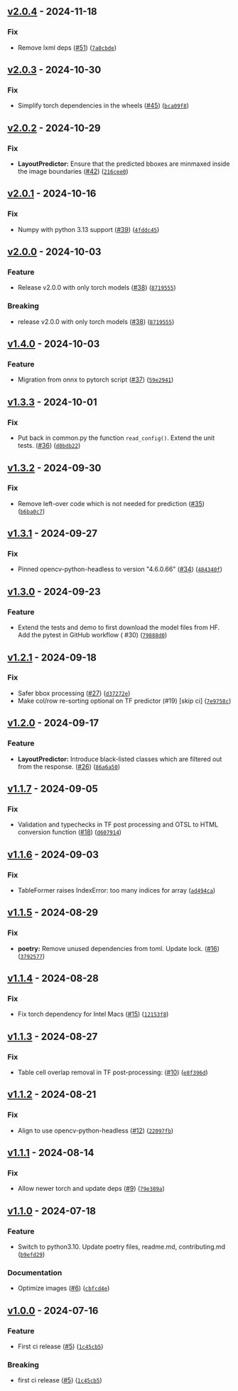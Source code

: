 ## [v2.0.4](https://github.com/DS4SD/docling-ibm-models/releases/tag/v2.0.4) - 2024-11-18

### Fix

* Remove lxml deps ([#51](https://github.com/DS4SD/docling-ibm-models/issues/51)) ([`7a0cbde`](https://github.com/DS4SD/docling-ibm-models/commit/7a0cbde7e0638bbd91d5905ae457fdcb299ee87f))

## [v2.0.3](https://github.com/DS4SD/docling-ibm-models/releases/tag/v2.0.3) - 2024-10-30

### Fix

* Simplify torch dependencies in the wheels ([#45](https://github.com/DS4SD/docling-ibm-models/issues/45)) ([`bca09f8`](https://github.com/DS4SD/docling-ibm-models/commit/bca09f8331934120e6f542d15aa871f1153ae140))

## [v2.0.2](https://github.com/DS4SD/docling-ibm-models/releases/tag/v2.0.2) - 2024-10-29

### Fix

* **LayoutPredictor:** Ensure that the predicted bboxes are minmaxed inside the image boundaries ([#42](https://github.com/DS4SD/docling-ibm-models/issues/42)) ([`216cee0`](https://github.com/DS4SD/docling-ibm-models/commit/216cee081a1ae8be264074e6d54cff27bf6984cf))

## [v2.0.1](https://github.com/DS4SD/docling-ibm-models/releases/tag/v2.0.1) - 2024-10-16

### Fix

* Numpy with python 3.13 support ([#39](https://github.com/DS4SD/docling-ibm-models/issues/39)) ([`4fddc45`](https://github.com/DS4SD/docling-ibm-models/commit/4fddc45cd7b7684a28b5556cbf0681540d5d4010))

## [v2.0.0](https://github.com/DS4SD/docling-ibm-models/releases/tag/v2.0.0) - 2024-10-03

### Feature

* Release v2.0.0 with only torch models ([#38](https://github.com/DS4SD/docling-ibm-models/issues/38)) ([`8719555`](https://github.com/DS4SD/docling-ibm-models/commit/8719555d661dde491667e76d3de6abcd3d1b25bd))

### Breaking

* release v2.0.0 with only torch models ([#38](https://github.com/DS4SD/docling-ibm-models/issues/38)) ([`8719555`](https://github.com/DS4SD/docling-ibm-models/commit/8719555d661dde491667e76d3de6abcd3d1b25bd))

## [v1.4.0](https://github.com/DS4SD/docling-ibm-models/releases/tag/v1.4.0) - 2024-10-03

### Feature

* Migration from onnx to pytorch script ([#37](https://github.com/DS4SD/docling-ibm-models/issues/37)) ([`59e2941`](https://github.com/DS4SD/docling-ibm-models/commit/59e2941f41e4d419ab650d58e7ca1a667ae31002))

## [v1.3.3](https://github.com/DS4SD/docling-ibm-models/releases/tag/v1.3.3) - 2024-10-01

### Fix

* Put back in common.py the function `read_config()`. Extend the unit tests. ([#36](https://github.com/DS4SD/docling-ibm-models/issues/36)) ([`d0bdb22`](https://github.com/DS4SD/docling-ibm-models/commit/d0bdb22b1535bfe118e7ec88ea9f2b17ca4469e8))

## [v1.3.2](https://github.com/DS4SD/docling-ibm-models/releases/tag/v1.3.2) - 2024-09-30

### Fix

* Remove left-over code which is not needed for prediction ([#35](https://github.com/DS4SD/docling-ibm-models/issues/35)) ([`b6ba0c7`](https://github.com/DS4SD/docling-ibm-models/commit/b6ba0c7749177eb25c3ef79188f2508be211150a))

## [v1.3.1](https://github.com/DS4SD/docling-ibm-models/releases/tag/v1.3.1) - 2024-09-27

### Fix

* Pinned opencv-python-headless to version "4.6.0.66" ([#34](https://github.com/DS4SD/docling-ibm-models/issues/34)) ([`484340f`](https://github.com/DS4SD/docling-ibm-models/commit/484340fd1a3a7a31babaf2306496c083b56e4c50))

## [v1.3.0](https://github.com/DS4SD/docling-ibm-models/releases/tag/v1.3.0) - 2024-09-23

### Feature

* Extend the tests and demo to first download the model files from HF. Add the pytest in GitHub workflow ( #30) ([`79888d0`](https://github.com/DS4SD/docling-ibm-models/commit/79888d0b87172af43f2585b54e974e54130bab4e))

## [v1.2.1](https://github.com/DS4SD/docling-ibm-models/releases/tag/v1.2.1) - 2024-09-18

### Fix

* Safer bbox processing ([#27](https://github.com/DS4SD/docling-ibm-models/issues/27)) ([`d37272e`](https://github.com/DS4SD/docling-ibm-models/commit/d37272eb8e441045dc7c903530db4d1afd051f3e))
* Make col/row re-sorting optional on TF predictor (#19) [skip ci] ([`7e9758c`](https://github.com/DS4SD/docling-ibm-models/commit/7e9758c684317143ffd7bbfba71ad8d8328854b7))

## [v1.2.0](https://github.com/DS4SD/docling-ibm-models/releases/tag/v1.2.0) - 2024-09-17

### Feature

* **LayoutPredictor:** Introduce black-listed classes which are filtered out from the response. ([#26](https://github.com/DS4SD/docling-ibm-models/issues/26)) ([`86a6a50`](https://github.com/DS4SD/docling-ibm-models/commit/86a6a5071bd84dd2b6806ac413a3163e78b6127f))

## [v1.1.7](https://github.com/DS4SD/docling-ibm-models/releases/tag/v1.1.7) - 2024-09-05

### Fix

* Validation and typechecks in TF post processing and OTSL to HTML conversion function ([#18](https://github.com/DS4SD/docling-ibm-models/issues/18)) ([`d607914`](https://github.com/DS4SD/docling-ibm-models/commit/d60791489596c4052b853d3c1dc559ba026a9f77))

## [v1.1.6](https://github.com/DS4SD/docling-ibm-models/releases/tag/v1.1.6) - 2024-09-03

### Fix

* TableFormer raises IndexError: too many indices for array ([`ad494ca`](https://github.com/DS4SD/docling-ibm-models/commit/ad494caaaceb46fcd99054dba70c10fc688a57e6))

## [v1.1.5](https://github.com/DS4SD/docling-ibm-models/releases/tag/v1.1.5) - 2024-08-29

### Fix

* **poetry:** Remove unused dependencies from toml. Update lock. ([#16](https://github.com/DS4SD/docling-ibm-models/issues/16)) ([`3792577`](https://github.com/DS4SD/docling-ibm-models/commit/379257780f12a26770a93a0e3dbf61e36531affc))

## [v1.1.4](https://github.com/DS4SD/docling-ibm-models/releases/tag/v1.1.4) - 2024-08-28

### Fix

* Fix torch dependency for Intel Macs ([#15](https://github.com/DS4SD/docling-ibm-models/issues/15)) ([`12153f8`](https://github.com/DS4SD/docling-ibm-models/commit/12153f829f2ccf25ab03a12924982b1220bf9d6e))

## [v1.1.3](https://github.com/DS4SD/docling-ibm-models/releases/tag/v1.1.3) - 2024-08-27

### Fix

* Table cell overlap removal in TF post-processing: ([#10](https://github.com/DS4SD/docling-ibm-models/issues/10)) ([`e8f396d`](https://github.com/DS4SD/docling-ibm-models/commit/e8f396d19a277b0f3147c3ac3af0b5e452912879))

## [v1.1.2](https://github.com/DS4SD/docling-ibm-models/releases/tag/v1.1.2) - 2024-08-21

### Fix

* Align to use opencv-python-headless ([#12](https://github.com/DS4SD/docling-ibm-models/issues/12)) ([`22097fb`](https://github.com/DS4SD/docling-ibm-models/commit/22097fb3a451c9a2e4531666f96b4a126701b3b4))

## [v1.1.1](https://github.com/DS4SD/docling-ibm-models/releases/tag/v1.1.1) - 2024-08-14

### Fix

* Allow newer torch and update deps ([#9](https://github.com/DS4SD/docling-ibm-models/issues/9)) ([`79e389a`](https://github.com/DS4SD/docling-ibm-models/commit/79e389a60f2fb9295617198d6985957aab53f04d))

## [v1.1.0](https://github.com/DS4SD/docling-ibm-models/releases/tag/v1.1.0) - 2024-07-18

### Feature

* Switch to python3.10. Update poetry files, readme.md, contributing.md ([`b9efd29`](https://github.com/DS4SD/docling-ibm-models/commit/b9efd29dae7de59547be9eca457a227b871fa03e))

### Documentation

* Optimize images ([#6](https://github.com/DS4SD/docling-ibm-models/issues/6)) ([`cbfcd4e`](https://github.com/DS4SD/docling-ibm-models/commit/cbfcd4e9f2f9ba840eec034045c8b410ad83df44))

## [v1.0.0](https://github.com/DS4SD/docling-ibm-models/releases/tag/v1.0.0) - 2024-07-16

### Feature

* First ci release ([#5](https://github.com/DS4SD/docling-ibm-models/issues/5)) ([`1c45cb5`](https://github.com/DS4SD/docling-ibm-models/commit/1c45cb5d81f88e2aaf99864b9df5d80b20d6ce94))

### Breaking

* first ci release ([#5](https://github.com/DS4SD/docling-ibm-models/issues/5)) ([`1c45cb5`](https://github.com/DS4SD/docling-ibm-models/commit/1c45cb5d81f88e2aaf99864b9df5d80b20d6ce94))

